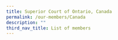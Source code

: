 ```yaml
---
title: Superior Court of Ontario, Canada
permalink: /our-members/Canada
description: ""
third_nav_title: List of members
---
```



